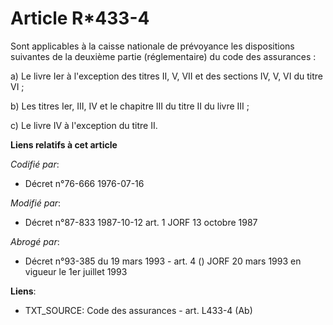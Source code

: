 # Article R*433-4

Sont applicables à la caisse nationale de prévoyance les dispositions suivantes de la deuxième partie (réglementaire) du code
des assurances :

a) Le livre Ier à l'exception des titres II, V, VII et des sections IV, V, VI du titre VI ;

b) Les titres Ier, III, IV et le chapitre III du titre II du livre III ;

c) Le livre IV à l'exception du titre II.

**Liens relatifs à cet article**

_Codifié par_:

  - Décret n°76-666 1976-07-16

_Modifié par_:

  - Décret n°87-833 1987-10-12 art. 1 JORF 13 octobre 1987

_Abrogé par_:

  - Décret n°93-385 du 19 mars 1993 - art. 4 () JORF 20 mars 1993 en vigueur le 1er juillet 1993

**Liens**:

  - TXT_SOURCE: Code des assurances - art. L433-4 (Ab)
